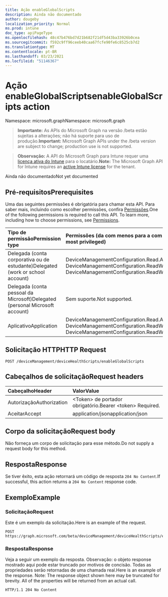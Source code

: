 ```yaml
---
title: Ação enableGlobalScripts
description: Ainda não documentado
author: dougeby
localization_priority: Normal
ms.prod: intune
doc_type: apiPageType
ms.openlocfilehash: 48c47b476bd7d21b682f21df5d43ba33926b0cea
ms.sourcegitcommit: f592c9ff96ceeb40caa67fcfe90fe6c8525cb7d2
ms.translationtype: MT
ms.contentlocale: pt-BR
ms.lasthandoff: 03/23/2021
ms.locfileid: "51146367"
---
```

# <a name="enableglobalscripts-action"></a><span data-ttu-id="6c5fb-103">Ação enableGlobalScripts</span><span class="sxs-lookup"><span data-stu-id="6c5fb-103">enableGlobalScripts action</span></span>

<span data-ttu-id="6c5fb-104">Namespace: microsoft.graph</span><span class="sxs-lookup"><span data-stu-id="6c5fb-104">Namespace: microsoft.graph</span></span>

> <span data-ttu-id="6c5fb-105">**Importante:** As APIs do Microsoft Graph na versão /beta estão sujeitas a alterações; não há suporte para uso de produção.</span><span class="sxs-lookup"><span data-stu-id="6c5fb-105">**Important:** Microsoft Graph APIs under the /beta version are subject to change; production use is not supported.</span></span>

> <span data-ttu-id="6c5fb-106">**Observação:** A API do Microsoft Graph para Intune requer uma [licença ativa do Intune](https://go.microsoft.com/fwlink/?linkid=839381) para o locatário.</span><span class="sxs-lookup"><span data-stu-id="6c5fb-106">**Note:** The Microsoft Graph API for Intune requires an [active Intune license](https://go.microsoft.com/fwlink/?linkid=839381) for the tenant.</span></span>

<span data-ttu-id="6c5fb-107">Ainda não documentado</span><span class="sxs-lookup"><span data-stu-id="6c5fb-107">Not yet documented</span></span>

## <a name="prerequisites"></a><span data-ttu-id="6c5fb-108">Pré-requisitos</span><span class="sxs-lookup"><span data-stu-id="6c5fb-108">Prerequisites</span></span>
<span data-ttu-id="6c5fb-p101">Uma das seguintes permissões é obrigatória para chamar esta API. Para saber mais, incluindo como escolher permissões, confira [Permissões](/graph/permissions-reference).</span><span class="sxs-lookup"><span data-stu-id="6c5fb-p101">One of the following permissions is required to call this API. To learn more, including how to choose permissions, see [Permissions](/graph/permissions-reference).</span></span>

|<span data-ttu-id="6c5fb-111">Tipo de permissão</span><span class="sxs-lookup"><span data-stu-id="6c5fb-111">Permission type</span></span>|<span data-ttu-id="6c5fb-112">Permissões (da com menos para a com mais privilégios)</span><span class="sxs-lookup"><span data-stu-id="6c5fb-112">Permissions (from least to most privileged)</span></span>|
|:---|:---|
|<span data-ttu-id="6c5fb-113">Delegada (conta corporativa ou de estudante)</span><span class="sxs-lookup"><span data-stu-id="6c5fb-113">Delegated (work or school account)</span></span>|<span data-ttu-id="6c5fb-114">DeviceManagementConfiguration.Read.All, DeviceManagementConfiguration.ReadWrite.All</span><span class="sxs-lookup"><span data-stu-id="6c5fb-114">DeviceManagementConfiguration.Read.All, DeviceManagementConfiguration.ReadWrite.All</span></span>|
|<span data-ttu-id="6c5fb-115">Delegada (conta pessoal da Microsoft)</span><span class="sxs-lookup"><span data-stu-id="6c5fb-115">Delegated (personal Microsoft account)</span></span>|<span data-ttu-id="6c5fb-116">Sem suporte.</span><span class="sxs-lookup"><span data-stu-id="6c5fb-116">Not supported.</span></span>|
|<span data-ttu-id="6c5fb-117">Aplicativo</span><span class="sxs-lookup"><span data-stu-id="6c5fb-117">Application</span></span>|<span data-ttu-id="6c5fb-118">DeviceManagementConfiguration.Read.All, DeviceManagementConfiguration.ReadWrite.All</span><span class="sxs-lookup"><span data-stu-id="6c5fb-118">DeviceManagementConfiguration.Read.All, DeviceManagementConfiguration.ReadWrite.All</span></span>|

## <a name="http-request"></a><span data-ttu-id="6c5fb-119">Solicitação HTTP</span><span class="sxs-lookup"><span data-stu-id="6c5fb-119">HTTP Request</span></span>
<!-- {
  "blockType": "ignored"
}
-->
``` http
POST /deviceManagement/deviceHealthScripts/enableGlobalScripts
```

## <a name="request-headers"></a><span data-ttu-id="6c5fb-120">Cabeçalhos de solicitação</span><span class="sxs-lookup"><span data-stu-id="6c5fb-120">Request headers</span></span>
|<span data-ttu-id="6c5fb-121">Cabeçalho</span><span class="sxs-lookup"><span data-stu-id="6c5fb-121">Header</span></span>|<span data-ttu-id="6c5fb-122">Valor</span><span class="sxs-lookup"><span data-stu-id="6c5fb-122">Value</span></span>|
|:---|:---|
|<span data-ttu-id="6c5fb-123">Autorização</span><span class="sxs-lookup"><span data-stu-id="6c5fb-123">Authorization</span></span>|<span data-ttu-id="6c5fb-124">&lt;Token&gt; de portador obrigatório.</span><span class="sxs-lookup"><span data-stu-id="6c5fb-124">Bearer &lt;token&gt; Required.</span></span>|
|<span data-ttu-id="6c5fb-125">Aceitar</span><span class="sxs-lookup"><span data-stu-id="6c5fb-125">Accept</span></span>|<span data-ttu-id="6c5fb-126">application/json</span><span class="sxs-lookup"><span data-stu-id="6c5fb-126">application/json</span></span>|

## <a name="request-body"></a><span data-ttu-id="6c5fb-127">Corpo da solicitação</span><span class="sxs-lookup"><span data-stu-id="6c5fb-127">Request body</span></span>
<span data-ttu-id="6c5fb-128">Não forneça um corpo de solicitação para esse método.</span><span class="sxs-lookup"><span data-stu-id="6c5fb-128">Do not supply a request body for this method.</span></span>

## <a name="response"></a><span data-ttu-id="6c5fb-129">Resposta</span><span class="sxs-lookup"><span data-stu-id="6c5fb-129">Response</span></span>
<span data-ttu-id="6c5fb-130">Se tiver êxito, esta ação retornará um código de resposta `204 No Content`.</span><span class="sxs-lookup"><span data-stu-id="6c5fb-130">If successful, this action returns a `204 No Content` response code.</span></span>

## <a name="example"></a><span data-ttu-id="6c5fb-131">Exemplo</span><span class="sxs-lookup"><span data-stu-id="6c5fb-131">Example</span></span>

### <a name="request"></a><span data-ttu-id="6c5fb-132">Solicitação</span><span class="sxs-lookup"><span data-stu-id="6c5fb-132">Request</span></span>
<span data-ttu-id="6c5fb-133">Este é um exemplo da solicitação.</span><span class="sxs-lookup"><span data-stu-id="6c5fb-133">Here is an example of the request.</span></span>
``` http
POST https://graph.microsoft.com/beta/deviceManagement/deviceHealthScripts/enableGlobalScripts
```

### <a name="response"></a><span data-ttu-id="6c5fb-134">Resposta</span><span class="sxs-lookup"><span data-stu-id="6c5fb-134">Response</span></span>
<span data-ttu-id="6c5fb-p102">Veja a seguir um exemplo da resposta. Observação: o objeto response mostrado aqui pode estar truncado por motivos de concisão. Todas as propriedades serão retornadas de uma chamada real.</span><span class="sxs-lookup"><span data-stu-id="6c5fb-p102">Here is an example of the response. Note: The response object shown here may be truncated for brevity. All of the properties will be returned from an actual call.</span></span>
``` http
HTTP/1.1 204 No Content
```




